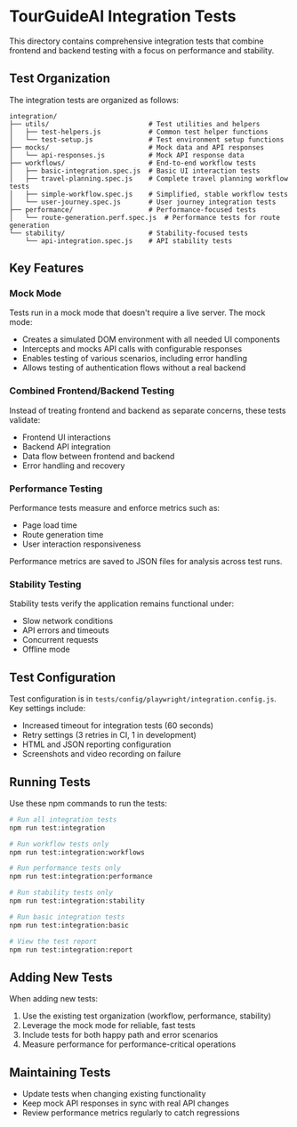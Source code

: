 # TourGuideAI Integration Tests

This directory contains comprehensive integration tests that combine frontend and backend testing with a focus on performance and stability.

## Test Organization

The integration tests are organized as follows:

```
integration/
├── utils/                         # Test utilities and helpers
│   ├── test-helpers.js            # Common test helper functions
│   └── test-setup.js              # Test environment setup functions
├── mocks/                         # Mock data and API responses
│   └── api-responses.js           # Mock API response data
├── workflows/                     # End-to-end workflow tests
│   ├── basic-integration.spec.js  # Basic UI interaction tests
│   ├── travel-planning.spec.js    # Complete travel planning workflow tests
│   ├── simple-workflow.spec.js    # Simplified, stable workflow tests
│   └── user-journey.spec.js       # User journey integration tests
├── performance/                   # Performance-focused tests
│   └── route-generation.perf.spec.js  # Performance tests for route generation
└── stability/                     # Stability-focused tests
    └── api-integration.spec.js    # API stability tests
```

## Key Features

### Mock Mode

Tests run in a mock mode that doesn't require a live server. The mock mode:

- Creates a simulated DOM environment with all needed UI components
- Intercepts and mocks API calls with configurable responses
- Enables testing of various scenarios, including error handling
- Allows testing of authentication flows without a real backend

### Combined Frontend/Backend Testing

Instead of treating frontend and backend as separate concerns, these tests validate:

- Frontend UI interactions
- Backend API integration
- Data flow between frontend and backend
- Error handling and recovery

### Performance Testing

Performance tests measure and enforce metrics such as:

- Page load time
- Route generation time 
- User interaction responsiveness

Performance metrics are saved to JSON files for analysis across test runs.

### Stability Testing

Stability tests verify the application remains functional under:

- Slow network conditions
- API errors and timeouts
- Concurrent requests
- Offline mode

## Test Configuration

Test configuration is in `tests/config/playwright/integration.config.js`. Key settings include:

- Increased timeout for integration tests (60 seconds)
- Retry settings (3 retries in CI, 1 in development)
- HTML and JSON reporting configuration
- Screenshots and video recording on failure

## Running Tests

Use these npm commands to run the tests:

```bash
# Run all integration tests
npm run test:integration

# Run workflow tests only
npm run test:integration:workflows

# Run performance tests only
npm run test:integration:performance

# Run stability tests only
npm run test:integration:stability

# Run basic integration tests
npm run test:integration:basic

# View the test report
npm run test:integration:report
```

## Adding New Tests

When adding new tests:

1. Use the existing test organization (workflow, performance, stability)
2. Leverage the mock mode for reliable, fast tests
3. Include tests for both happy path and error scenarios
4. Measure performance for performance-critical operations

## Maintaining Tests

- Update tests when changing existing functionality
- Keep mock API responses in sync with real API changes
- Review performance metrics regularly to catch regressions 